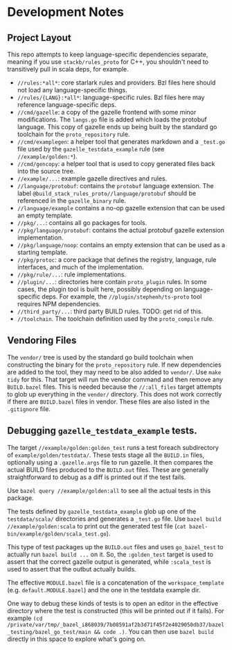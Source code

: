 # Development Notes

## Project Layout

This repo attempts to keep language-specific dependencies separate, meaning if
you use `stackb/rules_proto` for C++, you shouldn't need to transitively pull in
scala deps, for example.

- `//rules:*all*`: core starlark rules and providers.  Bzl files here should not
  load any language-specific things.
- `//rules/{LANG}:*all*`: language-specific rules.  Bzl files here may reference
  language-specific deps.
- `//cmd/gazelle`: a copy of the gazelle frontend with some minor modifications.
  The `langs.go` file is added which loads the protobuf language.  This copy of
  gazelle ends up being built by the standard go toolchain for the
  `proto_repository` rule.
- `//cmd/examplegen`: a helper tool that generates markdown and a `_test.go`
  file used by the `gazelle_testdata_example` rule (see `//example/golden:*`).
- `//cmd/gencopy`: a helper tool that is used to copy generated files back into
  the source tree.
- `//example/...`: example gazelle directives and rules.
- `//language/protobuf`: contains the `protobuf` language extension.  The label
  `@build_stack_rules_proto//language/protobuf` should be referenced in the
  `gazelle_binary` rule.
- `//language/example` contains a no-op gazelle extension that can be used an
  empty template.
- `//pkg/...`: contains all go packages for tools.
- `//pkg/language/protobuf`: contains the actual protobuf gazelle extension
  implementation.
- `//pkg/language/noop`: contains an empty extension that can be used as a
  starting template.
- `//pkg/protoc`: a core package that defines the registry, language, rule
  interfaces, and much of the implementation.
- `//pkg/rule/...`: rule implementations.
- `//plugin/...`: directories here contain `proto_plugin` rules.  In some cases,
  the plugin tool is built here, possibly depending on language-specific deps.
  For example, the `//plugin/stephenh/ts-proto` tool requires NPM dependencies.
- `//third_party/...`: third party BUILD rules.  TODO: get rid of this.
- `//toolchain`.  The toolchain definition used by the `proto_compile` rule.

## Vendoring Files

The `vendor/` tree is used by the standard go build toolchain when constructing
the binary for the `proto_repository` rule.  If new dependencies are added to
the tool, they may need to be also added to `vendor/`.  Use `make tidy` for
this.  That target will run the vendor command and then remove any `BUILD.bazel`
files.  This is needed because the `//:all_files` target attempts to glob up
everything in the `vendor/` directory.  This does not work correctly if there
are `BUILD.bazel` files in vendor.  These files are also listed in the
`.gitignore` file.

## Debugging `gazelle_testdata_example` tests.

The target `//example/golden:golden_test` runs a test foreach subdirectory of
`example/golden/testdata/`.  These tests stage all the `BUILD.in` files,
optionally using a `.gazelle.args` file to run gazelle.  It then compares the
actual BUILD files produced to the `BUILD.out` files.  These are generally
straightforward to debug as a diff is printed out if the test fails.

Use `bazel query //example/golden:all` to see all the actual tests in this
package.

The tests defined by `gazelle_testdata_example` glob up one of the
`testdata/scala/` directories and generates a `_test.go` file.  Use `bazel build
//example/golden:scala` to print out the generated test file (`cat
bazel-bin/example/golden/scala_test.go`).

This type of test packages up the `BUILD.out` files and uses `go_bazel_test` to
actually run `bazel build ...` on it.  So, the `:golden_test` target is used to
assert that the correct gazelle output is generated, while `:scala_test` is used
to assert that the outbut actually builds.

The effective `MODULE.bazel` file is a concatenation of the `workspace_template`
(e.g. `default.MODULE.bazel`) and the one in the testdata example dir.

One way to debug these kinds of tests is to open an editor in the effective
directory where the test is constructed (this will be printed out if it fails).
For example `(cd
/private/var/tmp/_bazel_i868039/7b08591af2b3d71f45f2e4029050db37/bazel_testing/bazel_go_test/main
&& code .)`.  You can then use `bazel build` directly in this space to explore
what's going on.
